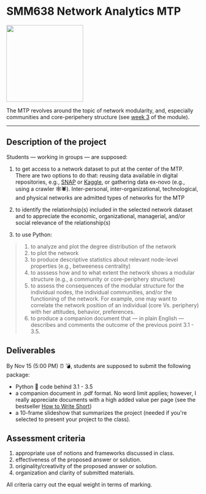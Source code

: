 # SMM638 Network Analytics MTP

<img src="https://github.com/simoneSantoni/net-analysis-smm638/blob/master/midTermProject/images/communities.png" height="200">

The MTP revolves around the topic of network modularity, and, especially communities and core-peripehery structure (see [week 3](https://github.com/simoneSantoni/net-analysis-smm638/blob/e75c31ac89c976cd4dbd4d6175315d0272149384/lectureNotes/week3) of the module).

---

## **Description of the project**

Students — working in groups — are supposed:

1. to get access to a network dataset to put at the center of the MTP. There are two options to do that: reusing data available in digital repositories, e.g., [SNAP](http://snap.stanford.edu/data/index.html) or [Kaggle](https://www.kaggle.com/), or gathering data ex-novo (e.g., using a crawler 🕸🕷). Inter-personal, inter-organizational, technological, and physical networks are admitted types of networks for the MTP

2. to identify the relationhsip(s) included in the selected network dataset and to appreciate the economic, organizational, managerial, and/or social relevance of the relationship(s)

3. to use Python:

> 1. to analyze and plot the degree distribution of the network
> 2. to plot the network
> 3. to produce descriptive statistics about relevant node-level properties (e.g., betweeness centrality)
> 4. to asssess how and to what extent the network shows a modular structure (e.g., a community or core-periphery structure)
> 5. to assess the consequences of the modular structure for the individual nodes, the individual communities, and/or the functioning of the network. For example, one may want to correlate the network position of an individual (core Vs. periphery) with her attitudes, behavior, preferences.
> 6. to produce a companion document that — in plain English — describes and comments the outcome of the previous point 3.1 - 3.5.


## **Deliverables**

By Nov 15 (5:00 PM) ⏰ 💣, students are supposed to submit the following package:

- Python 🐍 code behind 3.1 - 3.5
- a companion document in .pdf format. No word limit applies; however, I really appreciate documents with a high added value per page (see the bestseller [How to Write Short](https://www.amazon.co.uk/How-Write-Short-Craft-Times-ebook/dp/B00FOQRPT4/ref=sr_1_1?dchild=1&keywords=how+to+write+short&qid=1634742402&sr=8-1))
- a 10-frame slideshow that summarizes the project (needed if you're selected to present your project to the class).

## **Assessment criteria**

1. appropriate use of notions and frameworks discussed in class.
2. effectiveness of the proposed answer or solution.
3. originality/creativity of the proposed answer or solution.
4. organization and clarity of submitted materials. 

All criteria carry out the equal weight in terms of marking.
